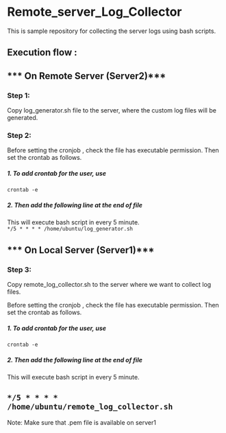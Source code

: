 # Remote_server_Log_Collector
This is sample repository for collecting the server logs using bash scripts.

## Execution flow :
## *** On Remote Server (Server2)***
### Step 1:
Copy log_generator.sh file to the server, where the custom log files will be generated.

### Step 2:
Before setting the cronjob , check the file has executable permission. Then set the crontab as follows.
##### 1. To add crontab for the user, use 
```crontab -e ```
##### 2. Then add the following line at the end of file
This will execute bash script in every 5 minute.<br>
``` */5 * * * * /home/ubuntu/log_generator.sh ```<br>
## *** On Local Server (Server1)***<br>
### Step 3:
Copy remote_log_collector.sh to the server where we want to collect log files.

Before setting the cronjob , check the file has executable permission. Then set the crontab as follows.

##### 1. To add crontab for the user, use 
```crontab -e ```
##### 2. Then add the following line at the end of file

This will execute bash script in every 5 minute.<br>

``` */5 * * * * /home/ubuntu/remote_log_collector.sh ```
<br>
------------------------------------------------------------------------------------------------
Note: Make sure that .pem file is available on server1
